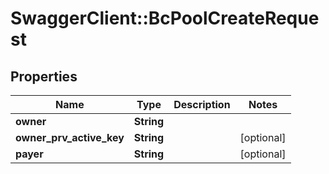 # SwaggerClient::BcPoolCreateRequest

## Properties
Name | Type | Description | Notes
------------ | ------------- | ------------- | -------------
**owner** | **String** |  | 
**owner_prv_active_key** | **String** |  | [optional] 
**payer** | **String** |  | [optional] 


